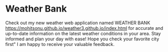 # Weather Bank
Check out my new weather web application named WEATHER BANK https://mohitsonu.github.io/weather3.github.io/index.html for accurate and up-to-date information on the latest weather conditions in your area. Stay informed and plan your day with ease! Hope you check your favorite city first"
I am happy to receive your valuable feedback.
